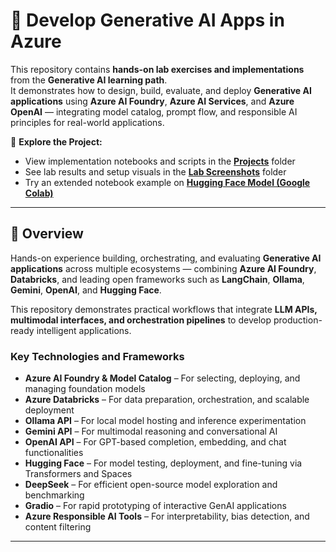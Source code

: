 # 🤖 Develop Generative AI Apps in Azure  

This repository contains **hands-on lab exercises and implementations** from the **Generative AI learning path**.  
It demonstrates how to design, build, evaluate, and deploy **Generative AI applications** using **Azure AI Foundry**, **Azure AI Services**, and **Azure OpenAI** — integrating model catalog, prompt flow, and responsible AI principles for real-world applications.  

📂 **Explore the Project:**  
- View implementation notebooks and scripts in the **[Projects](./Projects)** folder  
- See lab results and setup visuals in the **[Lab Screenshots](./lab_screenshot)** folder  
- Try an extended notebook example on **[Hugging Face Model (Google Colab)](https://colab.research.google.com/)**  

---

## 🧩 Overview  

Hands-on experience building, orchestrating, and evaluating **Generative AI applications** across multiple ecosystems — combining **Azure AI Foundry**, **Databricks**, and leading open frameworks such as **LangChain**, **Ollama**, **Gemini**, **OpenAI**, and **Hugging Face**.  

This repository demonstrates practical workflows that integrate **LLM APIs, multimodal interfaces, and orchestration pipelines** to develop production-ready intelligent applications.  

### Key Technologies and Frameworks  

- **Azure AI Foundry & Model Catalog** – For selecting, deploying, and managing foundation models  
- **Azure Databricks** – For data preparation, orchestration, and scalable deployment   
- **Ollama API** – For local model hosting and inference experimentation  
- **Gemini API** – For multimodal reasoning and conversational AI  
- **OpenAI API** – For GPT-based completion, embedding, and chat functionalities  
- **Hugging Face** – For model testing, deployment, and fine-tuning via Transformers and Spaces  
- **DeepSeek** – For efficient open-source model exploration and benchmarking  
- **Gradio** – For rapid prototyping of interactive GenAI applications  
- **Azure Responsible AI Tools** – For interpretability, bias detection, and content filtering  

---
